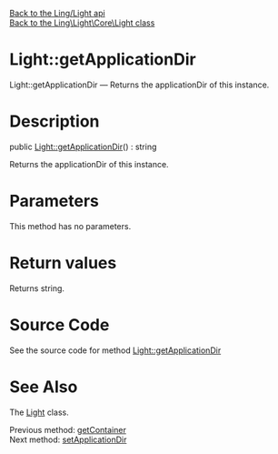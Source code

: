 [Back to the Ling/Light api](https://github.com/lingtalfi/Light/blob/master/doc/api/Ling/Light.md)<br>
[Back to the Ling\Light\Core\Light class](https://github.com/lingtalfi/Light/blob/master/doc/api/Ling/Light/Core/Light.md)


Light::getApplicationDir
================



Light::getApplicationDir — Returns the applicationDir of this instance.




Description
================


public [Light::getApplicationDir](https://github.com/lingtalfi/Light/blob/master/doc/api/Ling/Light/Core/Light/getApplicationDir.md)() : string




Returns the applicationDir of this instance.




Parameters
================

This method has no parameters.


Return values
================

Returns string.








Source Code
===========
See the source code for method [Light::getApplicationDir](https://github.com/lingtalfi/Light/blob/master/Core/Light.php#L215-L218)


See Also
================

The [Light](https://github.com/lingtalfi/Light/blob/master/doc/api/Ling/Light/Core/Light.md) class.

Previous method: [getContainer](https://github.com/lingtalfi/Light/blob/master/doc/api/Ling/Light/Core/Light/getContainer.md)<br>Next method: [setApplicationDir](https://github.com/lingtalfi/Light/blob/master/doc/api/Ling/Light/Core/Light/setApplicationDir.md)<br>

